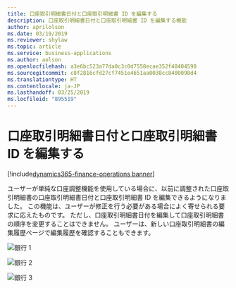 ```yaml
---
title: 口座取引明細書日付と口座取引明細書 ID を編集する
description: 口座取引明細書日付と口座取引明細書 ID を編集する機能
author: aprilolson
ms.date: 03/19/2019
ms.reviewer: shylaw
ms.topic: article
ms.service: business-applications
ms.author: aolson
ms.openlocfilehash: a3e6bc523a77da0c3c0d7558ecae352f48404598
ms.sourcegitcommit: c8f2816cfd27cf7451e4651aa0038cc8400098d4
ms.translationtype: HT
ms.contentlocale: ja-JP
ms.lasthandoff: 03/25/2019
ms.locfileid: "895519"
---
```

#  <a name="edit-bank-statement-date-and-bank-statement-id"></a>口座取引明細書日付と口座取引明細書 ID を編集する
[!include[dynamics365-finance-operations banner](../includes/dynamics365-finance-operations.md)]


ユーザーが単純な口座調整機能を使用している場合に、以前に調整された口座取引明細書の口座取引明細書日付と口座取引明細書 ID を編集できるようになりました。 この機能は、ユーザーが修正を行う必要がある場合によく寄せられる要求に応えたものです。 ただし、口座取引明細書日付を編集して口座取引明細書の順序を変更することはできません。 ユーザーは、新しい口座取引明細書の編集履歴ページで編集履歴を確認することもできます。

![銀行 1](media/Bank1.png)

![銀行 2](media/Bank2.png)

![銀行 3](media/Bank3.png)
